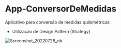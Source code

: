 # App-ConversorDeMedidas

Aplicativo para conversão de medidas quilométricas 

- Utilização de Design Pattern (Strategy)

![Screenshot_20220726_nb](https://user-images.githubusercontent.com/77993364/181052517-15c23e87-fe31-49f1-8626-63f78cb6ba42.png)


